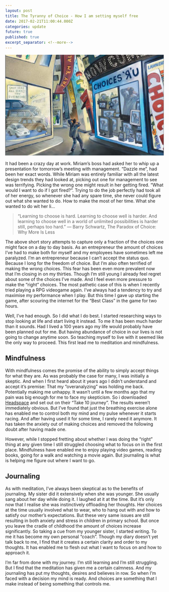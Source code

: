 ```yaml
---
layout: post
title: The Tyranny of Choice - How I am setting myself free
date: 2017-02-21T11:00:44.000Z
categories: update
future: true
published: true
excerpt_separator: <!--more-->
---
```


<img src="/images/fulls/chaos.png" class="fit image"> 

It had been a crazy day at work. Miriam’s boss had asked her to whip up a presentation for tomorrow’s meeting with management. “Dazzle me”, had been her exact words. While Miriam was entirely familiar with all the latest design trends they had looked at, picking out one for management to see was terrifying. Picking the wrong one might result in her getting fired. “What would I want to do if I got fired?”. Trying to do the job perfectly had took all of her energy, so whenever she had any spare time, she never could figure out what she wanted to do. How to make the most of her time. What she wanted to do wit her li…
> “Learning to choose is hard. Learning to choose well is harder. And learning to choose well in a world of unlimited possibilities is harder still, perhaps too hard.”
> ― Barry Schwartz, The Paradox of Choice: Why More Is Less
<!--more-->

The above short story attempts to capture only a fraction of the choices one might face on a day to day basis. As an entrepreneur the amount of choices I’ve had to make both for myself and my employees have sometimes left me paralyzed. I’m an entrepreneur because I can’t accept the status quo. Because I long for the freedom of choice. But I’m also often terrified of making the wrong choices. This fear has been even more prevalent now that I’m closing in on my thirties. Though I’m still young I already feel regret about some of the choices I’ve made. And I feel even more pressure to make the “right” choices. The most pathetic case of this is when I recently tried playing a RPG videogame again. I’ve always had a tendency to try and maximise my performance when I play. But this time I gave up starting the game, after scouring the internet for the “Best Class” in the game for two hours. 



Well, I’ve had enough. So I did what I do best. I started researching ways to stop looking at life and start living it instead. To me it has been much harder than it sounds. Had I lived a 100 years ago my life would probably have been planned out for me. But having abundance of choice in our lives is not going to change anytime soon. So teaching myself to live with it seemed like the only way to proceed. This first lead me to meditation and mindfulness.

## Mindfulness

With mindfulness comes the promise of the ability to simply accept things for what they are. As was probably the case for many, I was initially a skeptic. And when I first heard about it years ago I didn’t understand and accept it’s premise: That my “overanalyzing” was holding me back. Potentially making me unhappy. It wasn’t until a few months  ago that my pain was big enough for me to face my skepticism. So i downloaded [Headspace](undefined) and set out on their “Take 10 journey”. The results weren’t immediately obvious. But I’ve found that just the breathing exercise alone has enabled me to control both my mind and my pulse whenever it starts racing. And after having used it for some time, I rarely need it anymore. It has taken the anxiety out of making choices and removed the following doubt after having made one. 

However, while I stopped fretting about whether I was doing the “right” thing at any given time I still struggled choosing what to focus on in the first place. Mindfulness have enabled me to enjoy playing video games, reading books, going for a walk and watching a movie again. But journaling is what is helping me figure out where I want to go.

## Journaling

As with meditation, I’ve always been skeptical as to the benefits of journaling. My sister did it extensively when she was younger. She usually sang about her day while doing it. I laughed at it at the time. But it’s only now that I realise she was instinctively offloading her thoughts. Her choices at the time usually involved what to wear, who to hang out with and how to satisfy our mother’s expectations. But these very same issues are still resulting in both anxiety and stress in children in primary school.
But once you leave the cradle of childhood the amount of choices increase significantly. So taking a cue from my younger sister, I started writing. To me it has become my own personal “coach”. Though my diary doesn’t yet talk back to me, I find that it creates a certain clarity and order to my thoughts. It has enabled me to flesh out what I want to focus on and how to approach it. 

I’m far from done with my journey. I’m still learning and I’m still struggling. But I find that the meditation has given me a certain calmness. And my journaling has put my thoughts, desires and believes in row. So when I’m faced with a decision my mind is ready. And choices are something that I make instead of being something that controls me. 
